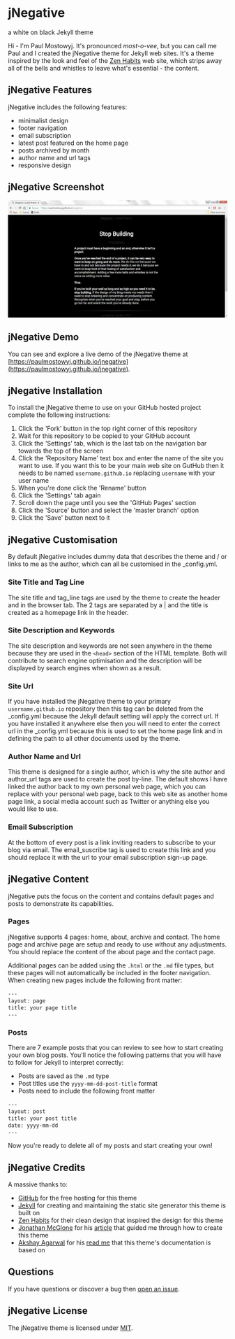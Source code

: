 # jNegative
a white on black Jekyll theme

Hi - I'm Paul Mostowyj. It's pronounced *most-o-vee*, but you can call me Paul and I created the jNegative theme for Jekyll web sites. It's a theme inspired by the look and feel of the [Zen Habits](https://zenhabits.net) web site, which strips away all of the bells and whistles to leave what's essential - the content.

## jNegative Features
jNegative includes the following features:
- minimalist design
- footer navigation
- email subscription
- latest post featured on the home page
- posts archived by month
- author name and url tags
- responsive design

## jNegative Screenshot
![jNegative Screenshot](./assets/img/jnegative-screenshot.png)

## jNegative Demo
You can see and explore a live demo of the jNegative theme at [https://paulmostowyj.github.io/jnegative](https://paulmostowyj.github.io/jnegative).

## jNegative Installation
To install the jNegative theme to use on your GitHub hosted project complete the following instructions:
01. Click the 'Fork' button in the top right corner of this repository
02. Wait for this repository to be copied to your GitHub account
03. Click the 'Settings' tab, which is the last tab on the navigation bar towards the top of the screen
04. Click the 'Repository Name' text box and enter the name of the site you want to use. If you want this to be your main web site on GutHub then it needs to be named `username.github.io` replacing `username` with your user name
05. When you're done click the 'Rename' button
06. Click the 'Settings' tab again
07. Scroll down the page until you see the 'GitHub Pages' section
08. Click the 'Source' button and select  the 'master branch' option
09. Click the 'Save' button next to it

## jNegative Customisation
By default jNegative includes dummy data that describes the theme and / or links to me as the author, which can all be customised in the _config.yml.

### Site Title and Tag Line
The site title and tag_line tags are used by the theme to create the header and in the browser tab. The 2 tags are separated by a | and the title is created as a homepage link in the header.

### Site Description and Keywords
The site description and keywords are not seen anywhere in the theme because they are used in the `<head>` section of the HTML template. Both will contribute to search engine optimisation and the description will be displayed by search engines when shown as a result.

### Site Url
If you have installed the jNegative theme to your primary `username.github.io` repository then this tag can be deleted from the _config.yml because the Jekyll default setting will apply the correct url. If you have installed it anywhere else then you will need to enter the correct url in the _config.yml because this is used to set the home page link and in defining the path to all other documents used by the theme.

### Author Name and Url
This theme is designed for a single author, which is why the site author and author_url tags are used to create the post by-line. The default shows I have linked the author back to my own personal web page, which you can replace with your personal web page, back to this web site as another home page link, a social media account such as Twitter or anything else you would like to use.

### Email Subscription
At the bottom of every post is a link inviting readers to subscribe to your blog via email. The email_suscribe tag is used to create this link and you should replace it with the url to your email subscription sign-up page.

## jNegative Content
jNegative puts the focus on the content and contains default pages and posts to demonstrate its capabilities.

### Pages
jNegative supports 4 pages: home, about, archive and contact. The home page and archive page are setup and ready to use without any adjustments. You should replace the content of the about page and the contact page.

Additional pages can be added using the `.html` or the `.md` file types, but these pages will not automatically be included in the footer navigation. When creating new pages include the following front matter:
```
---
layout: page
title: your page title
--- 
```
### Posts
There are 7 example posts that you can review to see how to start creating your own blog posts. You'll notice the following patterns that you will have to follow for Jekyll to interpret correctly:

- Posts are saved as the `.md` type
- Post titles use the `yyyy-mm-dd-post-title` format
- Posts need to include the following front matter
```
---
layout: post
title: your post title
date: yyyy-mm-dd
---
```
Now you're ready to delete all of my posts and start creating your own!

## jNegative Credits
A massive thanks to:
- [GitHub](https://github.com) for the free hosting for this theme
- [Jekyll](https://jekyllrb.com) for creating and maintaining the static site generator this theme is built on
- [Zen Habits](https://zenhabits.net) for their clean design that inspired the design for this theme
- [Jonathan McGlone](http://jmcglone.com) for his [article](http://jmcglone.com/guides/github-pages/) that guided me through how to create this theme
- [Akshay Agarwal](http://akshayagarwal.me) for his [read me](https://github.com/AkshayAgarwal007/Jekyll-Mono/blob/master/README.md) that this theme's documentation is based on

## Questions
If you have questions or discover a bug then [open an issue](https://github.com/paulmostowyj/jNegative/issues/new).

## jNegative License
The jNegative theme is licensed under [MIT](https://github.com/paulmostowyj/jNegative/blob/master/LICENSE).
